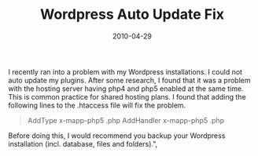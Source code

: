 ﻿---
layout: post
title: Wordpress Auto Update Fix
date: 2010-04-29
categories: None
---

I recently ran into a problem with my Wordpress installations. I could not auto update my plugins. After some research, I found that it was a problem with the hosting server having php4 and php5 enabled at the same time. This is common practice for shared hosting plans.  I found that adding the following lines to the .htaccess file will fix the problem.  
  <blockquote>AddType x-mapp-php5 .php  
AddHandler x-mapp-php5 .php</blockquote>  
Before doing this, I would recommend you backup your Wordpress installation (incl. database, files and folders).",
